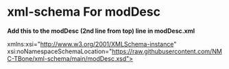 # xml-schema For modDesc

**Add this to the modDesc (2nd line from top) line in modDesc.xml**

xmlns:xsi="http://www.w3.org/2001/XMLSchema-instance" xsi:noNamespaceSchemaLocation="https://raw.githubusercontent.com/NMC-TBone/xml-schema/main/modDesc.xsd">
